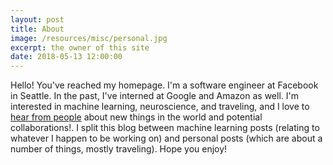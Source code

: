 ```yaml
---
layout: post
title: About
image: /resources/misc/personal.jpg
excerpt: the owner of this site
date: 2018-05-13 12:00:00
---
```


Hello! You've reached my homepage. I'm a software engineer at Facebook in Seattle. In the past, I've interned at Google and Amazon as well. I'm interested in machine learning, neuroscience, and traveling, and I love to <a href="mailto:{{ site.email }}">hear from people</a> about new things in the world and potential collaborations!. I split this blog between machine learning posts (relating to whatever I happen to be working on) and personal posts (which are about a number of things, mostly traveling). Hope you enjoy!

